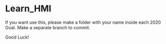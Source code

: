 # Learn_HMI
If you want use this, please make a folder with your name inside each 2020 Goal.
Make a separate branch to commit.

Good Luck!
